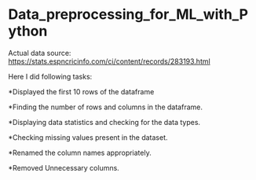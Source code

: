 # Data_preprocessing_for_ML_with_Python
Actual data source: https://stats.espncricinfo.com/ci/content/records/283193.html

Here I did following tasks:

*Displayed the first 10 rows of the dataframe

*Finding the number of rows and columns in the dataframe.

*Displaying data statistics and checking for the data types.

*Checking missing values present in the dataset.

*Renamed the column names appropriately.

*Removed Unnecessary columns.
